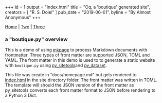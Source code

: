 +++
id = 1
output = "index.html"
title = "Oq, a 'boutique' generated site",
creators = [ "R. S. Doiel" ]
pub_date = "2019-06-01",
byline = "By Almost Anonymous"
+++

[Home](/) | [Two](/two/) | [Three](/three/)

### a "boutique.py" overview

This is a demo of using [mkpage]() to process Markdown documents 
with frontmatter. Three types of front matter are supported JSON,
TOML and YAML. The front matter in this demo is used to 
to generate a static website with 
`boutique.py` using [py_sitetools](https://github.com/rsdoiel/py_sitetools)and [py_dataset](https://github.com/caltechlibrary/py_dataset).

This file was create in "docs/homepage.md" but gets rendered to
[index.html](/) in the site directory folder. The front matter
was written in TOML. The template will should the JSON version of
the front matter as py_sitetools converts each front matter format
to JSON before rendering to a Python 3 Dict.

